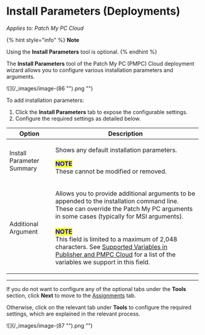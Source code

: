 # Install Parameters (Deployments)

_Applies to: Patch My PC Cloud_

{% hint style="info" %}
**Note**

Using the **Install Parameters** tool is optional.
{% endhint %}

The **Install Parameters** tool of the Patch My PC (PMPC) Cloud deployment wizard allows you to configure various installation parameters and arguments.

!\[]\(/\_images/image-(86 "").png "")

To add installation parameters:

1. Click the **Install Parameters** tab to expose the configurable settings.
2. Configure the required settings as detailed below.

| Option                    | Description                                                                                                                                                                                                                                                                                                                                                                                                                                                                                                                                                   |
| ------------------------- | ------------------------------------------------------------------------------------------------------------------------------------------------------------------------------------------------------------------------------------------------------------------------------------------------------------------------------------------------------------------------------------------------------------------------------------------------------------------------------------------------------------------------------------------------------------- |
| Install Parameter Summary | <p>Shows any default installation parameters.</p><p><mark style="color:blue;"><strong>NOTE</strong></mark><br>These cannot be modified or removed.</p>                                                                                                                                                                                                                                                                                                                                                                                                        |
| Additional Argument       | <p>Allows you to provide additional arguments to be appended to the installation command line. These can override the Patch My PC arguments in some cases (typically for MSI arguments).<br><br><mark style="color:blue;"><strong>NOTE</strong></mark><br>This field is limited to a maximum of 2,048 characters. See <a href="../../../../patch-my-pc-product-reference/supported-variables-in-patch-my-pc-on-premises-publisher-and-cloud.md">Supported Variables in Publisher and PMPC Cloud</a> for a list of the variables we support in this field.</p> |

***

If you do not want to configure any of the optional tabs under the **Tools** section, click **Next** to move to the [Assignments](../cloud-assignments-deployment-tab.md) tab.

Otherwise, click on the relevant tab under **Tools** to configure the required settings, which are explained in the relevant process.

!\[]\(/\_images/image-(87 "").png "")
